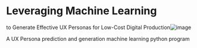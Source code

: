 # Leveraging Machine Learning 
to Generate Effective UX Personas 
for Low-Cost Digital Production![image](https://github.com/user-attachments/assets/839adbc4-af4f-4e42-a938-9aad2e02924e)

A UX Persona prediction and generation machine learning python program
